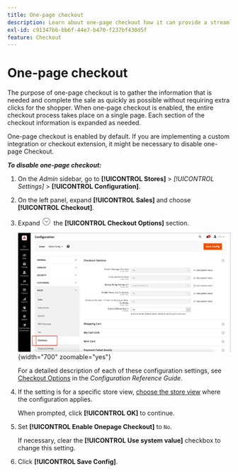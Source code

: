 ```yaml
---
title: One-page checkout
description: Learn about one-page checkout how it can provide a streamlined checkout process for your store.
exl-id: c91347b6-bb6f-44e7-b470-f237bf430d5f
feature: Checkout
---
```

# One-page checkout

The purpose of one-page checkout is to gather the information that is needed and complete the sale as quickly as possible without requiring extra clicks for the shopper. When one-page checkout is enabled, the entire checkout process takes place on a single page. Each section of the checkout information is expanded as needed.

One-page checkout is enabled by default. If you are implementing a custom integration or checkout extension, it might be necessary to disable one-page Checkout.

**_To disable one-page checkout:_**

1. On the _Admin_ sidebar, go to **[!UICONTROL Stores]** > _[!UICONTROL Settings]_ > **[!UICONTROL Configuration]**.

1. On the left panel, expand **[!UICONTROL Sales]** and choose **[!UICONTROL Checkout]**.

1. Expand ![Expansion selector](../assets/icon-display-expand.png) the **[!UICONTROL Checkout Options]** section.

   ![Configuration - checkout options](./assets/checkout-checkout-options.png){width="700" zoomable="yes"}

   For a detailed description of each of these configuration settings, see [Checkout Options](../configuration-reference/sales/checkout.md#checkout-options) in the _Configuration Reference Guide_.

1. If the setting is for a specific store view, [choose the store view](../configuration-reference/scope-change.md#set-the-scope) where the configuration applies.

   When prompted, click **[!UICONTROL OK]** to continue.

1. Set **[!UICONTROL Enable Onepage Checkout]** to `No`.

   If necessary, clear the **[!UICONTROL Use system value]** checkbox to change this setting.

1. Click **[!UICONTROL Save Config]**.
